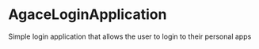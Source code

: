 # AgaceLoginApplication
Simple login application that allows the user to login to their personal apps
